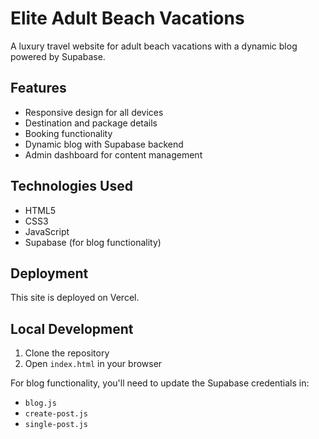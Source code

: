 # Elite Adult Beach Vacations

A luxury travel website for adult beach vacations with a dynamic blog powered by Supabase.

## Features

- Responsive design for all devices
- Destination and package details
- Booking functionality
- Dynamic blog with Supabase backend
- Admin dashboard for content management

## Technologies Used

- HTML5
- CSS3
- JavaScript
- Supabase (for blog functionality)

## Deployment

This site is deployed on Vercel.

## Local Development

1. Clone the repository
2. Open `index.html` in your browser

For blog functionality, you'll need to update the Supabase credentials in:
- `blog.js`
- `create-post.js`
- `single-post.js`
